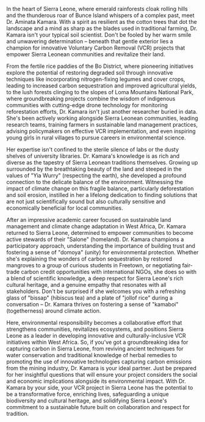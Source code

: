 In the heart of Sierra Leone, where emerald rainforests cloak rolling hills and the thunderous roar of Bunce Island whispers of a complex past, meet Dr. Aminata Kamara. With a spirit as resilient as the cotton trees that dot the landscape and a mind as sharp as the blades used in traditional farming, Dr. Kamara isn't your typical soil scientist. Don't be fooled by her warm smile and unwavering determination – beneath that gentle exterior lies a champion for innovative Voluntary Carbon Removal (VCR) projects that empower Sierra Leonean communities and revitalize their land.

From the fertile rice paddies of the Bo District, where pioneering initiatives explore the potential of restoring degraded soil through innovative techniques like incorporating nitrogen-fixing legumes and cover crops, leading to increased carbon sequestration and improved agricultural yields, to the lush forests clinging to the slopes of Loma Mountains National Park, where groundbreaking projects combine the wisdom of indigenous communities with cutting-edge drone technology for monitoring reforestation efforts, Dr. Kamara isn't just another researcher buried in data. She's been actively working alongside Sierra Leonean communities, leading research teams, training farmers in sustainable land management practices, advising policymakers on effective VCR implementation, and even inspiring young girls in rural villages to pursue careers in environmental science. 

Her expertise isn't confined to the sterile silence of labs or the dusty shelves of university libraries. Dr. Kamara's knowledge is as rich and diverse as the tapestry of Sierra Leonean traditions themselves. Growing up surrounded by the breathtaking beauty of the land and steeped in the values of "Yia Wurry" (respecting the earth), she developed a profound connection to the delicate balance of the environment. Witnessing the impact of climate change on this fragile balance, particularly deforestation and soil erosion, instilled in her a lifelong dedication to finding solutions that are not just scientifically sound but also culturally sensitive and economically beneficial for local communities.

After an impressive academic career focused on sustainable land management and climate change adaptation in West Africa, Dr. Kamara returned to Sierra Leone, determined to empower communities to become active stewards of their "Salone" (homeland). Dr. Kamara champions a participatory approach, understanding the importance of building trust and fostering a sense of "domoya" (unity) for environmental protection. Whether she's explaining the wonders of carbon sequestration by restored mangroves to a group of curious students in Freetown, or negotiating fair-trade carbon credit opportunities with international NGOs, she does so with a blend of scientific knowledge, a deep respect for Sierra Leone's rich cultural heritage, and a genuine empathy that resonates with all stakeholders. Don't be surprised if she welcomes you with a refreshing glass of "bissap" (hibiscus tea) and a plate of "jollof rice" during a conversation – Dr. Kamara thrives on fostering a sense of "kamaboi" (togetherness) around climate action. 

Here, environmental responsibility becomes a collaborative effort that strengthens communities, revitalizes ecosystems, and positions Sierra Leone as a leader in developing innovative and culturally-inclusive VCR initiatives within West Africa. So, if you've got a groundbreaking idea for capturing carbon in Sierra Leone, from reviving ancient techniques for water conservation and traditional knowledge of herbal remedies to promoting the use of innovative technologies capturing carbon emissions from the mining industry, Dr. Kamara is your ideal partner. Just be prepared for her insightful questions that will ensure your project considers the social and economic implications alongside its environmental impact. With Dr. Kamara by your side, your VCR project in Sierra Leone has the potential to be a transformative force, enriching lives, safeguarding a unique biodiversity and cultural heritage, and solidifying Sierra Leone's commitment to a sustainable future built on collaboration and respect for tradition. 
